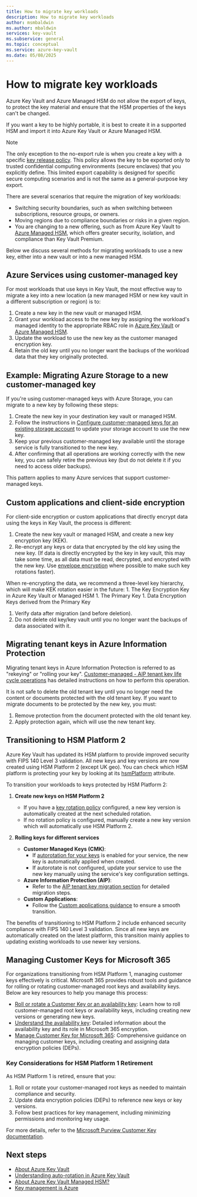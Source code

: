 ```yaml
---
title: How to migrate key workloads 
description: How to migrate key workloads
author: msmbaldwin
ms.author: mbaldwin
services: key-vault
ms.subservice: general
ms.topic: conceptual
ms.service: azure-key-vault
ms.date: 05/08/2025
---
```


# How to migrate key workloads

Azure Key Vault and Azure Managed HSM do not allow the export of keys, to protect the key material and ensure that the HSM properties of the keys can't be changed.

If you want a key to be highly portable, it is best to create it in a supported HSM and import it into Azure Key Vault or Azure Managed HSM.

> [!NOTE]
> The only exception to the no-export rule is when you create a key with a specific [key release policy](../keys/policy-grammar.md). This policy allows the key to be exported only to trusted confidential computing environments (secure enclaves) that you explicitly define. This limited export capability is designed for specific secure computing scenarios and is not the same as a general-purpose key export.

There are several scenarios that require the migration of key workloads:
- Switching security boundaries, such as when switching between subscriptions, resource groups, or owners.
- Moving regions due to compliance boundaries or risks in a given region.
- You are changing to a new offering, such as from Azure Key Vault to [Azure Managed HSM](../managed-hsm/overview.md), which offers greater security, isolation, and compliance than Key Vault Premium.

Below we discuss several methods for migrating workloads to use a new key, either into a new vault or into a new managed HSM.

## Azure Services using customer-managed key

For most workloads that use keys in Key Vault, the most effective way to migrate a key into a new location (a new managed HSM or new key vault in a different subscription or region) is to:

1. Create a new key in the new vault or managed HSM.
2. Grant your workload access to the new key by assigning the workload's managed identity to the appropriate RBAC role in [Azure Key Vault](rbac-guide.md) or [Azure Managed HSM](../managed-hsm/access-control.md).
1. Update the workload to use the new key as the customer managed encryption key.
1. Retain the old key until you no longer want the backups of the workload data that they key originally protected.

## Example: Migrating Azure Storage to a new customer-managed key

If you're using customer-managed keys with Azure Storage, you can migrate to a new key by following these steps:

1. Create the new key in your destination key vault or managed HSM.
2. Follow the instructions in [Configure customer-managed keys for an existing storage account](/azure/storage/common/customer-managed-keys-configure-existing-account) to update your storage account to use the new key.
3. Keep your previous customer-managed key available until the storage service is fully transitioned to the new key.
4. After confirming that all operations are working correctly with the new key, you can safely retire the previous key (but do not delete it if you need to access older backups).

This pattern applies to many Azure services that support customer-managed keys.

## Custom applications and client-side encryption

For client-side encryption or custom applications that directly encrypt data using the keys in Key Vault, the process is different:

1. Create the new key vault or managed HSM, and create a new key encryption key (KEK).
2. Re-encrypt any keys or data that encrypted by the old key using the new key. (If data is directly encrypted by the key in key vault, this may take some time, as all data must be read, decrypted, and encrypted with the new key. Use [envelope encryption](/azure/security/fundamentals/encryption-atrest#envelope-encryption-with-a-key-hierarchy) where possible to make such key rotations faster).

  When re-encrypting the data, we recommend a three-level key hierarchy, which will make KEK rotation easier in the future:
    1. The Key Encryption Key in Azure Key Vault or Managed HSM
    1. The Primary Key
    1. Data Encryption Keys derived from the Primary Key
1. Verify data after migration (and before deletion).
1. Do not delete old key/key vault until you no longer want the backups of data associated with it.

## Migrating tenant keys in Azure Information Protection

Migrating tenant keys in Azure Information Protection is referred to as "rekeying" or "rolling your key". [Customer-managed - AIP tenant key life cycle operations](/azure/information-protection/operations-customer-managed-tenant-key#rekey-your-tenant-key) has detailed instructions on how to perform this operation.

It is not safe to delete the old tenant key until you no longer need the content or documents protected with the old tenant key. If you want to migrate documents to be protected by the new key, you must:

1. Remove protection from the document protected with the old tenant key.
1. Apply protection again, which will use the new tenant key.

## Transitioning to HSM Platform 2

Azure Key Vault has updated its HSM platform to provide improved security with FIPS 140 Level 3 validation. All new keys and key versions are now created using HSM Platform 2 (except UK geo). You can check which HSM platform is protecting your key by looking at its [hsmPlatform](../keys/about-keys-details.md#key-attributes) attribute.

To transition your workloads to keys protected by HSM Platform 2:

1. **Create new keys on HSM Platform 2**
   - If you have a [key rotation policy](../keys/about-keys-details.md#key-rotation-policy-operations) configured, a new key version is automatically created at the next scheduled rotation.
   - If no rotation policy is configured, manually create a new key version which will automatically use HSM Platform 2.

1. **Rolling keys for different services**
   - **Customer Managed Keys (CMK)**:
     - If [autorotation for your keys](autorotation.md#key-autorotation) is enabled for your service, the new key is automatically applied when created.
     - If autorotate is not configured, update your service to use the new key manually using the service's key configuration settings.
   - **Azure Information Protection (AIP)**:
     - Refer to the [AIP tenant key migration section](#migrating-tenant-keys-in-azure-information-protection) for detailed migration steps.
   - **Custom Applications**:
     - Follow the [Custom applications guidance](#custom-applications-and-client-side-encryption) to ensure a smooth transition.

The benefits of transitioning to HSM Platform 2 include enhanced security compliance with FIPS 140 Level 3 validation. Since all new keys are automatically created on the latest platform, this transition mainly applies to updating existing workloads to use newer key versions.

## Managing Customer Keys for Microsoft 365

For organizations transitioning from HSM Platform 1, managing customer keys effectively is critical. Microsoft 365 provides robust tools and guidance for rolling or rotating customer-managed root keys and availability keys. Below are key resources to help you manage this process:

- [Roll or rotate a Customer Key or an availability key](/purview/customer-key-availability-key-roll): Learn how to roll customer-managed root keys or availability keys, including creating new versions or generating new keys.
- [Understand the availability key](/purview/customer-key-availability-key-understand): Detailed information about the availability key and its role in Microsoft 365 encryption.
- [Manage Customer Key for Microsoft 365](/purview/customer-key-manage): Comprehensive guidance on managing customer keys, including creating and assigning data encryption policies (DEPs).

### Key Considerations for HSM Platform 1 Retirement

As HSM Platform 1 is retired, ensure that you:

1. Roll or rotate your customer-managed root keys as needed to maintain compliance and security.
2. Update data encryption policies (DEPs) to reference new keys or key versions.
3. Follow best practices for key management, including minimizing permissions and monitoring key usage.

For more details, refer to the [Microsoft Purview Customer Key documentation](/purview/customer-key-overview).

## Next steps

- [About Azure Key Vault](overview.md)
- [Understanding auto-rotation in Azure Key Vault](autorotation.md)
- [About Azure Key Vault Managed HSM?](../managed-hsm/overview.md)
- [Key management is Azure](/azure/security/fundamentals/key-management)
